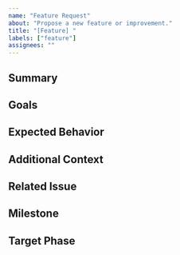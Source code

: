 ```yaml
---
name: "Feature Request"
about: "Propose a new feature or improvement."
title: "[Feature] "
labels: ["feature"]
assignees: ""
---
```


## Summary

<!-- Describe the feature or improvement you'd like to see. -->

## Goals

<!-- What problem does this feature solve? -->

## Expected Behavior

<!-- Describe how this feature should work. -->

## Additional Context

<!-- Add any screenshots, examples, or references here. -->

## Related Issue

<!-- If this update is linked to an existing issue, paste the issue number or URL here. -->

## Milestone

<!-- Assign a milestone if applicable. -->

## Target Phase

<!-- When should this feature be available? -->

